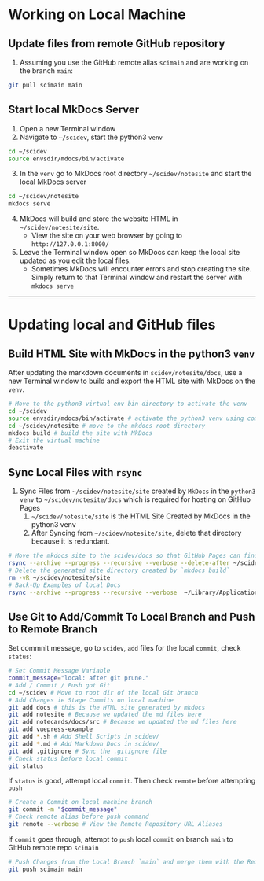 





# Working on Local Machine

## Update files from remote GitHub repository 

1. Assuming you use the GitHub remote alias `scimain` and are working on the branch `main`:
```bash
git pull scimain main
```

## Start local MkDocs Server

1. Open a new Terminal window
2. Navigate to `~/scidev`, start the python3 `venv`
```bash
cd ~/scidev
source envsdir/mdocs/bin/activate
``` 
3. In the `venv` go to MkDocs root directory `~/scidev/notesite` and start the local MkDocs server 
```bash
cd ~/scidev/notesite
mkdocs serve
``` 
4. MkDocs will build and store the website HTML in `~/scidev/notesite/site`. 
    - View the site on your web browser by going to `http://127.0.0.1:8000/`
5. Leave the Terminal window open so MkDocs can keep the local site updated as you edit the local files. 
    - Sometimes MkDocs will encounter errors and stop creating the site. Simply return to that Terminal window and restart the server with `mkdocs serve`

---

# Updating local and GitHub files

## Build HTML Site with MkDocs in the python3 `venv`

After updating the markdown documents in `scidev/notesite/docs`, use a new Terminal window to build and export the HTML site with MkDocs on the `venv`.

```bash
# Move to the python3 virtual env bin directory to activate the venv
cd ~/scidev
source envsdir/mdocs/bin/activate # activate the python3 venv using command `source`
cd ~/scidev/notesite # move to the mkdocs root directory
mkdocs build # build the site with MkDocs
# Exit the virtual machine
deactivate
```

## Sync Local Files with `rsync`

1. Sync Files from `~/scidev/notesite/site` created by `MkDocs` in the `python3 venv` to  `~/scidev/notesite/docs` which is required for hosting on GitHub Pages
    1. `~/scidev/notesite/site` is the HTML Site Created by MkDocs in the python3 venv
    2. After Syncing from `~/scidev/notesite/site`, delete that directory because it is redundant.

```bash
# Move the mkdocs site to the scidev/docs so that GitHub Pages can find it
rsync --archive --progress --recursive --verbose --delete-after ~/scidev/notesite/site/* ~/scidev/docs
# Delete the generated site directory created by `mkdocs build`
rm -vR ~/scidev/notesite/site
# Back-Up Examples of local Docs
rsync --archive --progress --recursive --verbose  ~/Library/Application\ Support/Code/User/keybindings.json ~/scidev/notesite/examples/vscode/keybindings.json
```

## Use Git to Add/Commit To Local Branch and Push to Remote Branch

Set commnit message, go to `scidev`, `add` files for the local `commit`, check `status`:
```bash
# Set Commit Message Variable
commit_message="local: after git prune."
# Add / Commit / Push got Git
cd ~/scidev # Move to root dir of the local Git branch
# Add Changes ie Stage Commits on local machine
git add docs # this is the HTML site generated by mkdocs
git add notesite # Because we updated the md files here
git add notecards/docs/src # Because we updated the md files here
git add vuepress-example
git add *.sh # Add Shell Scripts in scidev/
git add *.md # Add Markdown Docs in scidev/
git add .gitignore # Sync the .gitignore file
# Check status before local commit
git status
```

If `status` is good, attempt local `commit`. Then check `remote` before attempting `push`
```bash
# Create a Commit on local machine branch
git commit -m "$commit_message"
# Check remote alias before push command
git remote --verbose # View the Remote Repository URL Aliases
```

If `commit` goes through, attempt to `push` local `commit` on branch `main` to GitHub remote repo `scimain`
```bash
# Push Changes from the Local Branch `main` and merge them with the Remote Repository Alias `scimain`
git push scimain main
```


